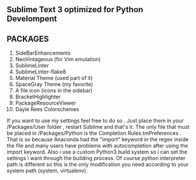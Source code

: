 Sublime Text 3 optimized for Python Develompent
-------------------------------------------------

PACKAGES
----------
1) SideBarEnhancements
2) NeoVintageous (for Vim emulation)
3) SublimeLinter
4) SublimeLinter-flake8
5) Material Theme (used part of it)
6) SpaceGray Theme (my favorite)
7) A file icon (icons in the sidebar)
8) BracketHighlighter
9) PackageResourceViewer
10) Dayle Rees Colorschemes


If you want to use my settings feel free to do so .
Just place them in your  /Packages/User folder , restart Sublime and  that's it.
The only file that must be placed in /Packages/Python is the Completion Rules.tmPreferences .
That is so because Anaconda had the "import" keyword in the regex inside the file and many users have problems with autocompletion after using the import keyword.
 Also i use a custom Python3 build system so i can set the settings i want through the building process.
 Of course python interpreter path is different so this is the only modification you need according to your system path (system, virtualenv).


